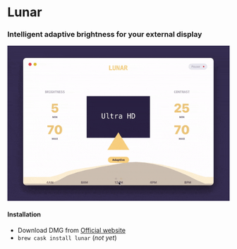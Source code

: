 # Lunar

### Intelligent adaptive brightness for your external display

![Demo](lunar.gif)

#### Installation
- Download DMG from [Official website](https://lunarapp.site)
- `brew cask install lunar` (_not yet_)